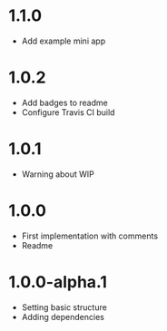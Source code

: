 # 1.1.0
- Add example mini app

# 1.0.2
- Add badges to readme
- Configure Travis CI build
# 1.0.1
- Warning about WIP

# 1.0.0
- First implementation with comments
- Readme

# 1.0.0-alpha.1

- Setting basic structure
- Adding dependencies

